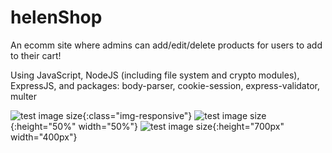 # helenShop
An ecomm site where admins can add/edit/delete products for users to add to their cart!

Using JavaScript, NodeJS (including file system and crypto modules), ExpressJS, and packages: body-parser, cookie-session, express-validator, multer


![test image size](/img/post-bg-2015.jpg){:class="img-responsive"}
![test image size](/img/post-bg-2015.jpg){:height="50%" width="50%"}
![test image size](/img/post-bg-2015.jpg){:height="700px" width="400px"}
